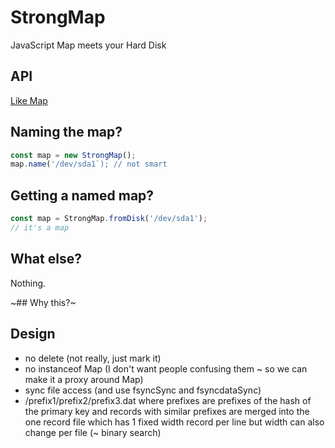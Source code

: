 # StrongMap

JavaScript Map meets your Hard Disk

## API

[Like Map](https://developer.mozilla.org/en-US/docs/Web/JavaScript/Reference/Global_Objects/Map)

## Naming the map?

```js
const map = new StrongMap();
map.name('/dev/sda1`); // not smart
```

## Getting a named map?

```js
const map = StrongMap.fromDisk('/dev/sda1');
// it's a map
```

## What else?

Nothing. 

~## Why this?~

## Design

- no delete (not really, just mark it)
- no instanceof Map (I don't want people confusing them ~ so we can make it a proxy around Map)
- sync file access (and use fsyncSync and fsyncdataSync)
- /prefix1/prefix2/prefix3.dat where prefixes are prefixes of the hash of the primary key and records with similar prefixes are merged into the one record file which has 1 fixed width record per line but width can also change per file (~ binary search) 
